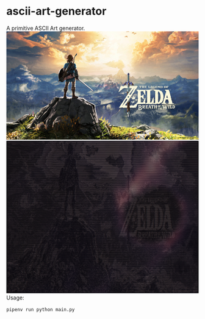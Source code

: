 # ascii-art-generator
A primitive ASCII Art generator.
![image](example/botw.jpg)
![ascii-text](example/botw-ascii.png)
Usage:
```bash
pipenv run python main.py
```
